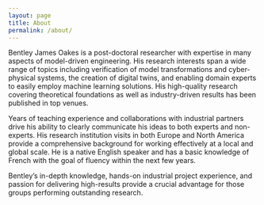 ```yaml
---
layout: page
title: About
permalink: /about/
---
```


Bentley James Oakes is a post-doctoral researcher with expertise in many aspects of model-driven engineering. His research interests span a wide range of topics including verification of model transformations and cyber-physical systems, the creation of digital twins, and enabling domain experts to easily employ machine learning solutions. His high-quality research covering theoretical foundations as well as industry-driven results has been published in top venues.

Years of teaching experience and collaborations with industrial partners drive his ability to clearly communicate his ideas to both experts and non-experts. His research institution visits in both Europe and North America provide a comprehensive background for working effectively at a local and global scale. He is a native English speaker and has a basic knowledge of French with the goal of fluency within the next few years.

Bentley’s in-depth knowledge, hands-on industrial project experience, and passion for delivering high-results provide a crucial advantage for those groups performing outstanding research.
